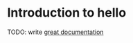 # Introduction to hello

TODO: write [great documentation](http://jacobian.org/writing/great-documentation/what-to-write/)
